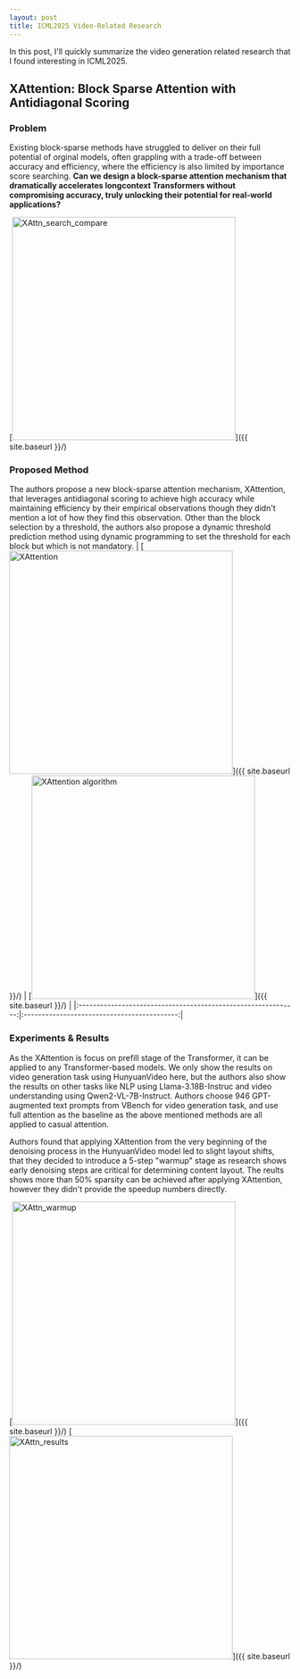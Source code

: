 ```yaml
---
layout: post
title: ICML2025 Video-Related Research
---
```


In this post, I'll quickly summarize the video generation related research that I found interesting in ICML2025.

## XAttention: Block Sparse Attention with Antidiagonal Scoring

### Problem
Existing block-sparse methods have struggled to deliver on their full potential of orginal models, often grappling with a trade-off between accuracy and efficiency, where the efficiency is also limited by importance score searching. **Can we design a block-sparse attention mechanism that dramatically accelerates longcontext Transformers without compromising accuracy, truly unlocking their potential for real-world applications?**

[<img src="{{ site.baseurl }}/images/ICML2025_videogen/XAttn_search_compare.png" alt="XAttn_search_compare" style="width: 400px;"/>]({{ site.baseurl }}/)


### Proposed Method
The authors propose a new block-sparse attention mechanism, XAttention, that leverages antidiagonal scoring to achieve high accuracy while maintaining efficiency by their empirical observations though they didn't mention a lot of how they find this observation. Other than the block selection by a threshold, the authors also propose a dynamic threshold prediction method using dynamic programming to set the threshold for each block but which is not mandatory.
| [<img src="{{ site.baseurl }}/images/ICML2025_videogen/XAttn_fig.png" alt="XAttention" style="width: 400px;"/>]({{ site.baseurl }}/)        | [<img src="{{ site.baseurl }}/images/ICML2025_videogen/XAttn_algo.png" alt="XAttention algorithm" style="width: 400px;"/>]({{ site.baseurl }}/) |
|:-------------------------------------------------------------:|:-------------------------------------------:|


### Experiments & Results

As the XAttention is focus on prefill stage of the Transformer, it can be applied to any Transformer-based models. We only show the results on video generation task using HunyuanVideo here, but the authors also show the results on other tasks like NLP using Llama-3.18B-Instruc and video understanding using Qwen2-VL-7B-Instruct. Authors choose 946 GPT-augmented text prompts from VBench for video generation task, and use full attention as the baseline as the above mentioned methods are all applied to casual attention.

Authors found that applying XAttention from the very beginning of the denoising process in the HunyuanVideo model led to slight layout shifts, that they decided to introduce a 5-step "warmup" stage as research shows early denoising steps are critical for determining content layout. The reults shows more than 50% sparsity can be achieved after applying XAttention, however they didn't provide the speedup numbers directly.

[<img src="{{ site.baseurl }}/images/ICML25_videogen/XAttn_video_warmup.png" alt="XAttn_warmup" style="width: 400px;"/>]({{ site.baseurl }}/)
[<img src="{{ site.baseurl }}/images/ICML25_videogen/XAttn_video_table.png" alt="XAttn_results" style="width: 400px;"/>]({{ site.baseurl }}/)





